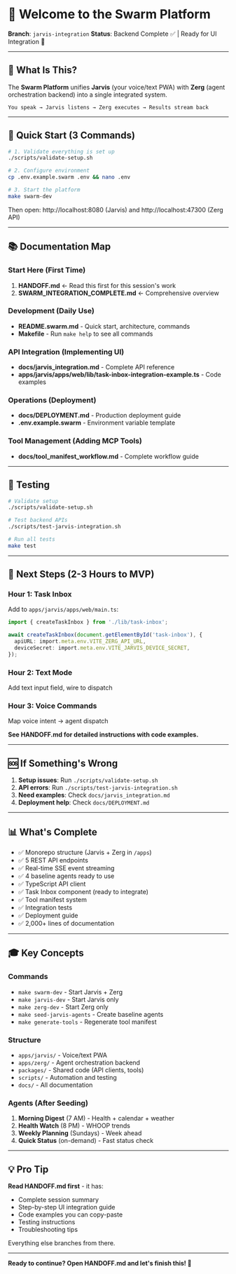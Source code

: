 # 👋 Welcome to the Swarm Platform

**Branch**: `jarvis-integration`
**Status**: Backend Complete ✅ | Ready for UI Integration 🚀

---

## 🎯 What Is This?

The **Swarm Platform** unifies **Jarvis** (your voice/text PWA) with **Zerg** (agent orchestration backend) into a single integrated system.

```
You speak → Jarvis listens → Zerg executes → Results stream back
```

---

## 🚀 Quick Start (3 Commands)

```bash
# 1. Validate everything is set up
./scripts/validate-setup.sh

# 2. Configure environment
cp .env.example.swarm .env && nano .env

# 3. Start the platform
make swarm-dev
```

Then open: http://localhost:8080 (Jarvis) and http://localhost:47300 (Zerg API)

---

## 📚 Documentation Map

### **Start Here** (First Time)
1. **HANDOFF.md** ← Read this first for this session's work
2. **SWARM_INTEGRATION_COMPLETE.md** ← Comprehensive overview

### **Development** (Daily Use)
- **README.swarm.md** - Quick start, architecture, commands
- **Makefile** - Run `make help` to see all commands

### **API Integration** (Implementing UI)
- **docs/jarvis_integration.md** - Complete API reference
- **apps/jarvis/apps/web/lib/task-inbox-integration-example.ts** - Code examples

### **Operations** (Deployment)
- **docs/DEPLOYMENT.md** - Production deployment guide
- **.env.example.swarm** - Environment variable template

### **Tool Management** (Adding MCP Tools)
- **docs/tool_manifest_workflow.md** - Complete workflow guide

---

## 🧪 Testing

```bash
# Validate setup
./scripts/validate-setup.sh

# Test backend APIs
./scripts/test-jarvis-integration.sh

# Run all tests
make test
```

---

## 🎯 Next Steps (2-3 Hours to MVP)

### Hour 1: Task Inbox
Add to `apps/jarvis/apps/web/main.ts`:
```typescript
import { createTaskInbox } from './lib/task-inbox';

await createTaskInbox(document.getElementById('task-inbox'), {
  apiURL: import.meta.env.VITE_ZERG_API_URL,
  deviceSecret: import.meta.env.VITE_JARVIS_DEVICE_SECRET,
});
```

### Hour 2: Text Mode
Add text input field, wire to dispatch

### Hour 3: Voice Commands
Map voice intent → agent dispatch

**See HANDOFF.md for detailed instructions with code examples.**

---

## 🆘 If Something's Wrong

1. **Setup issues**: Run `./scripts/validate-setup.sh`
2. **API errors**: Run `./scripts/test-jarvis-integration.sh`
3. **Need examples**: Check `docs/jarvis_integration.md`
4. **Deployment help**: Check `docs/DEPLOYMENT.md`

---

## 📊 What's Complete

- ✅ Monorepo structure (Jarvis + Zerg in `/apps`)
- ✅ 5 REST API endpoints
- ✅ Real-time SSE event streaming
- ✅ 4 baseline agents ready to use
- ✅ TypeScript API client
- ✅ Task Inbox component (ready to integrate)
- ✅ Tool manifest system
- ✅ Integration tests
- ✅ Deployment guide
- ✅ 2,000+ lines of documentation

---

## 🎓 Key Concepts

### Commands
- `make swarm-dev` - Start Jarvis + Zerg
- `make jarvis-dev` - Start Jarvis only
- `make zerg-dev` - Start Zerg only
- `make seed-jarvis-agents` - Create baseline agents
- `make generate-tools` - Regenerate tool manifest

### Structure
- `apps/jarvis/` - Voice/text PWA
- `apps/zerg/` - Agent orchestration backend
- `packages/` - Shared code (API clients, tools)
- `scripts/` - Automation and testing
- `docs/` - All documentation

### Agents (After Seeding)
1. **Morning Digest** (7 AM) - Health + calendar + weather
2. **Health Watch** (8 PM) - WHOOP trends
3. **Weekly Planning** (Sundays) - Week ahead
4. **Quick Status** (on-demand) - Fast status check

---

## 💡 Pro Tip

**Read HANDOFF.md first** - it has:
- Complete session summary
- Step-by-step UI integration guide
- Code examples you can copy-paste
- Testing instructions
- Troubleshooting tips

Everything else branches from there.

---

**Ready to continue? Open HANDOFF.md and let's finish this! 🚀**
